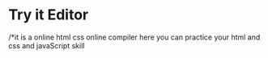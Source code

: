 # Try it Editor 
/*it is a online html css online compiler
here you can practice your html and css and javaScript skill

